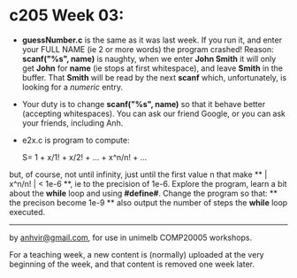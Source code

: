  c205 Week 03:
=======

  * **guessNumber.c** is the same as it was last week. If you run it, and enter your FULL NAME (ie 2 or more words) the program crashed! Reason: **scanf("%s", name)** is naughty, when we enter **John Smith** it will only get **John** for **name** (ie stops at first whitespace), and leave **Smith** in the buffer. That **Smith** will be read by the next **scanf** which, unfortunately, is looking for a *numeric* entry.

  * Your duty is to change **scanf("%s", name)** so that it behave better (accepting whitespaces). You can ask our friend Google, or you can ask your friends, including Anh. 

  * e2x.c is program to compute:

    S=    1 + x/1! + x/2! + ... + x^n/n! + ...

but, of course, not until infinity, just until the first value n that make ** | x^n/n! |  < 1e-6 **, ie to the precision of 1e-6. Explore the program, learn a bit about the **while** loop and using **#define#**. Change the program so that:
     ** the precison become 1e-9
     ** also output the number of steps the **while** loop executed.     
 
-------------------------------------------------------------
by anhvir@gmail.com, for use in unimelb COMP20005 workshops.

For a teaching week, a new content is (normally) uploaded at the very beginning of the week, and that content is removed one week later.

